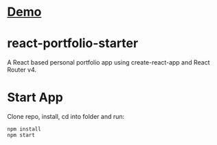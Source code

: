 # [Demo](https://creatorbon.github.io/pdffiller_js_school_hw6)

# react-portfolio-starter
A React based personal portfolio app using create-react-app and React Router v4.

# Start App
Clone repo, install, cd into folder and run:
```git
npm install
npm start
